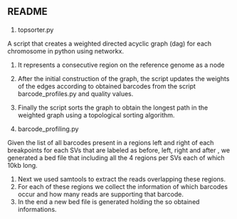 ## README
####  

1) topsorter.py

A script that creates a weighted directed acyclic graph (dag) for each chromosome in python using networkx. 
  1) It represents a consecutive region on the reference genome as a node 
  2) After the initial construction of the graph, the script updates the weights of the edges according to obtained barcodes from the script barcode_profiles.py and quality values.
  3) Finally the script sorts the graph to obtain the longest path in the weighted graph using a topological sorting algorithm.
  
2) barcode_profiling.py

 Given the list of all barcodes present in a regions left and right of each breakpoints for each SVs that are labeled as before, left, right and after , we generated a bed file that including all the 4 regions per SVs each of which 10kb long. 
 1) Next we used samtools to extract the reads overlapping these regions. 
 2) For each of these regions we collect the information of which barcodes occur and how many reads are supporting that barcode. 
 3) In the end a new bed file is generated holding the so obtained informations.

   



